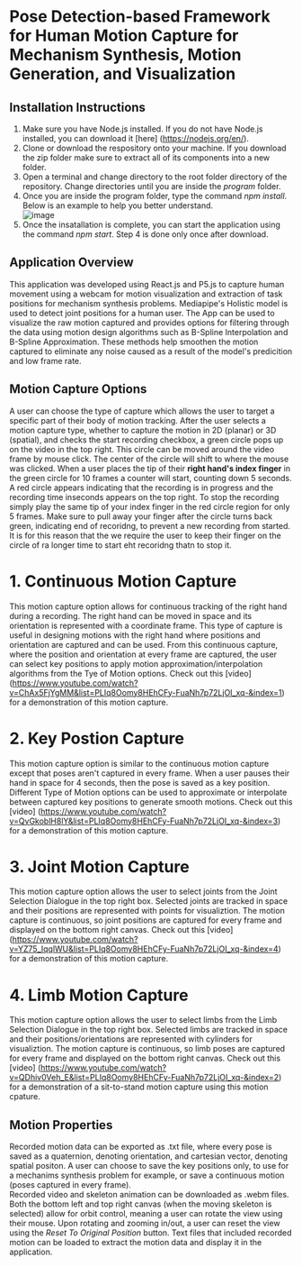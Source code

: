 # Pose Detection-based Framework for Human Motion Capture for Mechanism Synthesis, Motion Generation, and Visualization
## Installation Instructions
1. Make sure you have Node.js installed. If you do not have Node.js installed, you can download it [here] (https://nodejs.org/en/).
2. Clone or download the respository onto your machine. If you download the zip folder make sure to extract all of its components into a new folder.
3. Open a terminal and change directory to the root folder directory of the repository. Change directories until you are inside the *program* folder.
4. Once you are inside the program folder, type the command *npm install*. Below is an example to help you better understand.  
![image](https://user-images.githubusercontent.com/70245045/169630712-c17a76dd-ef26-4c68-9a8c-1dc6bfc20951.png)
5. Once the insatallation is complete, you can start the application using the command *npm start*. Step 4 is done only once after download.

## Application Overview
This application was developed using React.js and P5.js to capture human movement using a webcam for motion visualization and extraction of task positions for mechanism synthesis problems. Mediapipe's Holistic model is used to detect joint positions for a human user. The App can be used to visualize the raw motion captured and provides
options for filtering through the data using motion design algorithms such as B-Spline Interpolation and B-Spline Approximation. These methods help smoothen the motion
captured to eliminate any noise caused as a result of the model's predicition and low frame rate.  

## Motion Capture Options
A user can choose the type of capture which allows the user to target a specific part of their body of motion tracking. After the user selects a motion capture type, whether to capture the motion in 2D (planar) or 3D (spatial), and checks the start recording checkbox, a green circle pops up on the video in the top right. This circle can be moved around the video frame by mouse click. The center of the circle will shift to where the mouse was clicked. When a user places the tip of their **right hand's index finger** in the green circle for 10 frames a counter will start, counting down 5 seconds. A red circle appears indicating that the recording is in progress and the recording time inseconds appears on the top right. To stop the recording simply play the same tip of your index finger in the red circle region for only 5 frames. Make sure to pull away your finger after the circle turns back green, indicating end of recoridng, to prevent a new recording from started. It is for this reason that the we require the user to keep their finger on the circle of ra longer time to start eht recoridng thatn to stop it. 
# 1. Continuous Motion Capture  
This motion capture option allows for continuous tracking of the right hand during a recording. The right hand can be moved in space and its orientation is represented with a coordinate frame. This type of capture is useful in designing motions with the right hand where positions and orientation are captured and can be used. From this continuous capture, where the position and orientation at every frame are captured, the user can select key positions to apply motion approximation/interpolation algorithms from the Tye of Motion options. Check out this [video] (https://www.youtube.com/watch?v=ChAx5FjYgMM&list=PLIq8Oomy8HEhCFy-FuaNh7p72LjOI_xq-&index=1) for a demonstration of this motion capture.
# 2. Key Postion Capture
This motion capture option is similar to the continuous motion capture except that poses aren't captured in every frame. When a user pauses their hand in space for 4 seconds, then the pose is saved as a key position. Different Type of Motion options can be used to approximate or interpolate between captured key positions to generate smooth motions. Check out this [video] (https://www.youtube.com/watch?v=QvGkoblH8lY&list=PLIq8Oomy8HEhCFy-FuaNh7p72LjOI_xq-&index=3) for a demonstration of this motion capture.
# 3. Joint Motion Capture
This motion capture option allows the user to select joints from the Joint Selection Dialogue in the top right box. Selected joints are tracked in space and their positions are represented with points for visualiztion. The motion capture is continuous, so joint positions are captured for every frame and displayed on the bottom right canvas. Check out this [video] (https://www.youtube.com/watch?v=YZ75_IqqlWU&list=PLIq8Oomy8HEhCFy-FuaNh7p72LjOI_xq-&index=4) for a demonstration of this motion capture.
# 4. Limb Motion Capture
This motion capture option allows the user to select limbs from the Limb Selection Dialogue in the top right box. Selected limbs are tracked in space and their positions/orientations are represented with cylinders for visualiztion. The motion capture is continuous, so limb poses are captured for every frame and displayed on the bottom right canvas. Check out this [video] (https://www.youtube.com/watch?v=QDhiv0Veh_E&list=PLIq8Oomy8HEhCFy-FuaNh7p72LjOI_xq-&index=2) for a demonstration of a sit-to-stand motion capture using this motion cpature.

## Motion Properties
Recorded motion data can be exported as .txt file, where every pose is saved as a quaternion, denoting orientation, and cartesian vector, denoting spatial positon. A user can choose to save the key positions only, to use for a mechanims synthesis problem for example, or save a continuous motion (poses captured in every frame).  
Recorded video and skeleton animation can be downloaded as .webm files.
Both the bottom left and top right canvas (when the moving skeleton is selected) allow for orbit control, meaning a user can rotate the view using their mouse. Upon rotating and zooming in/out, a user can reset the view using the *Reset To Original Position* button.
Text files that included recorded motion can be loaded to extract the motion data and display it in the application.
